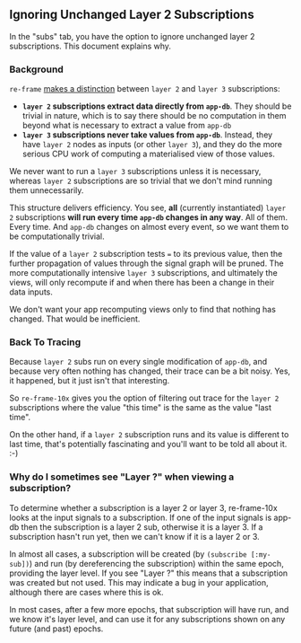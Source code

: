 ## Ignoring Unchanged Layer 2 Subscriptions

In the "subs" tab, you have the option to
ignore unchanged layer 2 subscriptions. This document explains why. 

### Background

`re-frame`
[makes a distinction](https://github.com/Day8/re-frame/blob/master/docs/SubscriptionInfographic.md)
between `layer 2` and `layer 3` subscriptions:
  - **`layer 2` subscriptions extract data directly from `app-db`**. They should be
    trivial in nature, which is to say there should be no computation in them beyond
    what is necessary to extract a value from `app-db`
  - **`layer 3` subscriptions never take values from `app-db`**. Instead, they have 
    `layer 2` nodes as inputs (or other `layer 3`), and they do the more serious CPU work of computing
    a materialised view of those values.  
    
    
We never want to run a `layer 3` subscriptions unless it is necessary, whereas `layer 2` 
subscriptions are so trivial that we don't mind running them unnecessarily. 

This structure delivers efficiency. You see, **all** (currently instantiated) `layer 2` subscriptions
**will run every time `app-db` changes in any way**. All of them. Every time.
And `app-db` changes on almost every event, so we want them to be computationally
trivial.

If the value of a `layer 2` subscription tests `=` to its previous value, then the further
propagation of values through the signal graph will be pruned.
The more computationally intensive `layer 3` subscriptions, and ultimately
the views, will only recompute if and when there has been a change in their data inputs.

We don't want your app recomputing views only to find that nothing has changed. That would be inefficient.

### Back To Tracing

Because `layer 2` subs run on every single modification of `app-db`, and because
very often nothing has changed, their trace can be a bit noisy.  Yes, it happened,
but it just isn't that interesting.

So `re-frame-10x` gives you the option of filtering out trace for
the `layer 2` subscriptions where the value "this time" is the same as the
value "last time".

On the other hand, if a `layer 2` subscription runs and its value is
different to last time, that's potentially fascinating and you'll want to
be told all about it. :-)

### Why do I sometimes see "Layer ?" when viewing a subscription?

To determine whether a subscription is a layer 2 or layer 3, re-frame-10x
looks at the input signals to a subscription. If one of the input signals is
app-db then the subscription is a layer 2 sub, otherwise it is a layer 3. If
a subscription hasn't run yet, then we can't know if it is a layer 2 or 3.

In almost all cases, a subscription will be created (by `(subscribe [:my-sub])`)
and run (by dereferencing the subscription)  within the same epoch, providing
the layer level. If you see "Layer ?" this means that a subscription was created
but not used. This may indicate a bug in your application, although there are
cases where this is ok.

In most cases, after a few more epochs, that subscription will have run, and we
know it's layer level, and can use it for any subscriptions shown on any future
(and past) epochs.
